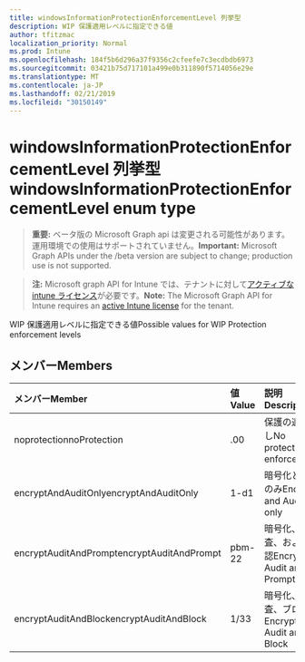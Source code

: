 ```yaml
---
title: windowsInformationProtectionEnforcementLevel 列挙型
description: WIP 保護適用レベルに指定できる値
author: tfitzmac
localization_priority: Normal
ms.prod: Intune
ms.openlocfilehash: 184f5b6d296a37f9356c2cfeefe7c3ecdbdb6973
ms.sourcegitcommit: 03421b75d717101a499e0b311890f5714056e29e
ms.translationtype: MT
ms.contentlocale: ja-JP
ms.lasthandoff: 02/21/2019
ms.locfileid: "30150149"
---
```

# <a name="windowsinformationprotectionenforcementlevel-enum-type"></a><span data-ttu-id="1478f-103">windowsInformationProtectionEnforcementLevel 列挙型</span><span class="sxs-lookup"><span data-stu-id="1478f-103">windowsInformationProtectionEnforcementLevel enum type</span></span>

> <span data-ttu-id="1478f-104">**重要:** ベータ版の Microsoft Graph api は変更される可能性があります。運用環境での使用はサポートされていません。</span><span class="sxs-lookup"><span data-stu-id="1478f-104">**Important:** Microsoft Graph APIs under the /beta version are subject to change; production use is not supported.</span></span>

> <span data-ttu-id="1478f-105">**注:** Microsoft graph API for Intune では、テナントに対して[アクティブな intune ライセンス](https://go.microsoft.com/fwlink/?linkid=839381)が必要です。</span><span class="sxs-lookup"><span data-stu-id="1478f-105">**Note:** The Microsoft Graph API for Intune requires an [active Intune license](https://go.microsoft.com/fwlink/?linkid=839381) for the tenant.</span></span>

<span data-ttu-id="1478f-106">WIP 保護適用レベルに指定できる値</span><span class="sxs-lookup"><span data-stu-id="1478f-106">Possible values for WIP Protection enforcement levels</span></span>

## <a name="members"></a><span data-ttu-id="1478f-107">メンバー</span><span class="sxs-lookup"><span data-stu-id="1478f-107">Members</span></span>
|<span data-ttu-id="1478f-108">メンバー</span><span class="sxs-lookup"><span data-stu-id="1478f-108">Member</span></span>|<span data-ttu-id="1478f-109">値</span><span class="sxs-lookup"><span data-stu-id="1478f-109">Value</span></span>|<span data-ttu-id="1478f-110">説明</span><span class="sxs-lookup"><span data-stu-id="1478f-110">Description</span></span>|
|:---|:---|:---|
|<span data-ttu-id="1478f-111">noprotection</span><span class="sxs-lookup"><span data-stu-id="1478f-111">noProtection</span></span>|<span data-ttu-id="1478f-112">.0</span><span class="sxs-lookup"><span data-stu-id="1478f-112">0</span></span>|<span data-ttu-id="1478f-113">保護の適用なし</span><span class="sxs-lookup"><span data-stu-id="1478f-113">No protection enforcement</span></span>|
|<span data-ttu-id="1478f-114">encryptAndAuditOnly</span><span class="sxs-lookup"><span data-stu-id="1478f-114">encryptAndAuditOnly</span></span>|<span data-ttu-id="1478f-115">1-d</span><span class="sxs-lookup"><span data-stu-id="1478f-115">1</span></span>|<span data-ttu-id="1478f-116">暗号化と監査のみ</span><span class="sxs-lookup"><span data-stu-id="1478f-116">Encrypt and Audit only</span></span>|
|<span data-ttu-id="1478f-117">encryptAuditAndPrompt</span><span class="sxs-lookup"><span data-stu-id="1478f-117">encryptAuditAndPrompt</span></span>|<span data-ttu-id="1478f-118">pbm-2</span><span class="sxs-lookup"><span data-stu-id="1478f-118">2</span></span>|<span data-ttu-id="1478f-119">暗号化、監査、および確認</span><span class="sxs-lookup"><span data-stu-id="1478f-119">Encrypt, Audit and Prompt</span></span>|
|<span data-ttu-id="1478f-120">encryptAuditAndBlock</span><span class="sxs-lookup"><span data-stu-id="1478f-120">encryptAuditAndBlock</span></span>|<span data-ttu-id="1478f-121">1/3</span><span class="sxs-lookup"><span data-stu-id="1478f-121">3</span></span>|<span data-ttu-id="1478f-122">暗号化、監査、ブロック</span><span class="sxs-lookup"><span data-stu-id="1478f-122">Encrypt, Audit and Block</span></span>|




